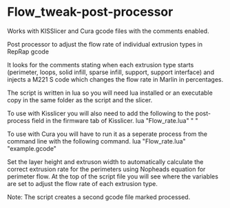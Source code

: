 Flow_tweak-post-processor
=========================

Works with KISSlicer and Cura gcode files with the comments enabled.

Post processor to adjust the flow rate of individual extrusion types in RepRap gcode

It looks for the comments stating when each extrusion type starts (perimeter, loops, solid infill, sparse infill, 
support, support interface) and injects a M221 S code which changes the flow rate in Marlin in percentages. 

The script is written in lua so you will need lua installed or an executable copy in the same folder as the script 
and the slicer. 

To use with Kisslicer you will also need to add the following to the post-process field in the firmware tab of Kisslicer.
lua "Flow_rate.lua" " <FILE> "

To use with Cura you will have to run it as a seperate process from the command line with the following command.
lua "Flow_rate.lua" "example.gcode"

Set the layer height and extruson width to automatically calculate the correct extrusion rate for the perimeters using Nopheads equation for perimeter flow.
At the top of the script file you will see where the variables are set to adjust the flow rate of each extrusion type.

Note: The script creates a second gcode file marked processed.

